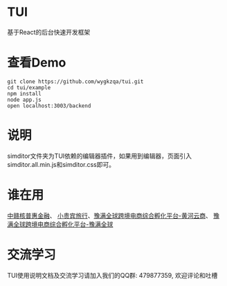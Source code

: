 # TUI
基于React的后台快速开发框架
# 查看Demo
```
git clone https://github.com/wygkzqa/tui.git
cd tui/example
npm install
node app.js
open localhost:3003/backend
```
# 说明
simditor文件夹为TUI依赖的编辑器插件，如果用到编辑器，页面引入simditor.all.min.js和simditor.css即可。

# 谁在用
[中赣核普惠金融](https://www.cjxnfs.com)、 [小贵宾旅行](http://www.lvctrip.com)、[豫满全球跨境电商综合孵化平台-黄河云商](http://www.yellowrivercloud.com)、
[豫满全球跨境电商综合孵化平台-豫满全球](http://www.henan-global.com)

# 交流学习
TUI使用说明文档及交流学习请加入我们的QQ群: 479877359, 欢迎评论和吐槽

